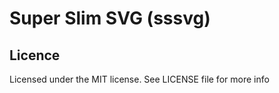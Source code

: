 # Super Slim SVG (sssvg)

## Licence

Licensed under the MIT license. See LICENSE file for more info
